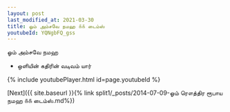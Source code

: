 ```yaml
---
layout: post
last_modified_at: 2021-03-30
title: ஓம் அம்சவே நமஹ ௧௧ டைம்ஸ்
youtubeId: YQNgbFQ_gss
---
```

 
 
 ஓம் அம்சவே நமஹ  
 
 -  ஒளியின் கதிரின் வடிவம் யார் 
 
  
 
  
 
 
 
 
 
 


{% include youtubePlayer.html id=page.youtubeId %}
 
[Next]({{ site.baseurl }}{% link  split1/_posts/2014-07-09-ஓம் ரௌத்திர ரூபாய நமஹ ௧௧ டைம்ஸ்.md%})
 

